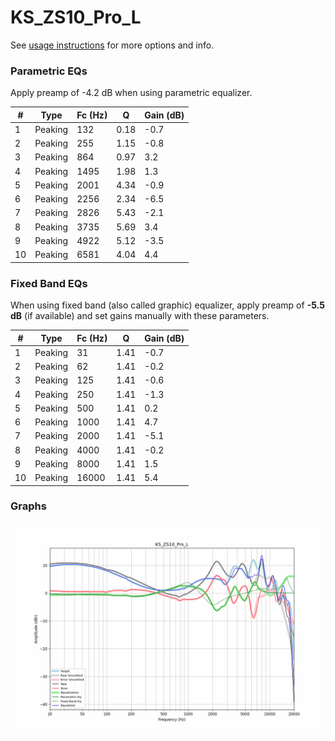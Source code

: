 # KS_ZS10_Pro_L
See [usage instructions](https://github.com/jaakkopasanen/AutoEq#usage) for more options and info.

### Parametric EQs
Apply preamp of -4.2 dB when using parametric equalizer.

|   # | Type    |   Fc (Hz) |    Q |   Gain (dB) |
|-----|---------|-----------|------|-------------|
|   1 | Peaking |       132 | 0.18 |        -0.7 |
|   2 | Peaking |       255 | 1.15 |        -0.8 |
|   3 | Peaking |       864 | 0.97 |         3.2 |
|   4 | Peaking |      1495 | 1.98 |         1.3 |
|   5 | Peaking |      2001 | 4.34 |        -0.9 |
|   6 | Peaking |      2256 | 2.34 |        -6.5 |
|   7 | Peaking |      2826 | 5.43 |        -2.1 |
|   8 | Peaking |      3735 | 5.69 |         3.4 |
|   9 | Peaking |      4922 | 5.12 |        -3.5 |
|  10 | Peaking |      6581 | 4.04 |         4.4 |

### Fixed Band EQs
When using fixed band (also called graphic) equalizer, apply preamp of **-5.5 dB** (if available) and set gains manually with these parameters.

|   # | Type    |   Fc (Hz) |    Q |   Gain (dB) |
|-----|---------|-----------|------|-------------|
|   1 | Peaking |        31 | 1.41 |        -0.7 |
|   2 | Peaking |        62 | 1.41 |        -0.2 |
|   3 | Peaking |       125 | 1.41 |        -0.6 |
|   4 | Peaking |       250 | 1.41 |        -1.3 |
|   5 | Peaking |       500 | 1.41 |         0.2 |
|   6 | Peaking |      1000 | 1.41 |         4.7 |
|   7 | Peaking |      2000 | 1.41 |        -5.1 |
|   8 | Peaking |      4000 | 1.41 |        -0.2 |
|   9 | Peaking |      8000 | 1.41 |         1.5 |
|  10 | Peaking |     16000 | 1.41 |         5.4 |

### Graphs
![](./KS_ZS10_Pro_L.png)
